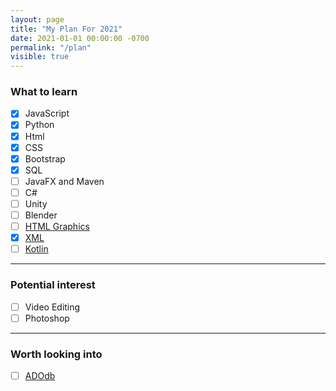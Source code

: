 ```yaml
---
layout: page
title: "My Plan For 2021"
date: 2021-01-01 00:00:00 -0700
permalink: "/plan"
visible: true
---
```

### What to learn 
- [x] JavaScript
- [x] Python
- [x] Html
- [x] CSS
- [x] Bootstrap
- [x] SQL
- [ ] JavaFX and Maven
- [ ] C#
- [ ] Unity
- [ ] Blender
- [ ] [HTML Graphics](https://www.w3schools.com/graphics/default.asp)
- [x] [XML](https://www.w3schools.com/xml/default.asp)
- [ ] [Kotlin](https://developer.android.com/courses/)

---

### Potential interest
- [ ] Video Editing
- [ ] Photoshop

---

### Worth looking into
- [ ] [ADOdb](https://adodb.org/dokuwiki/doku.php)

